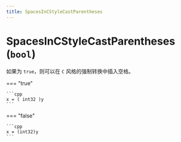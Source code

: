 ```yaml
---
title: SpacesInCStyleCastParentheses
---
```



# SpacesInCStyleCastParentheses (`bool`)

如果为 `true`，则可以在 `C` 风格的强制转换中插入空格。

=== "true"

    ```cpp
    x = ( int32 )y
    ```

=== "false"

    ```cpp
    x = (int32)y
    ```
